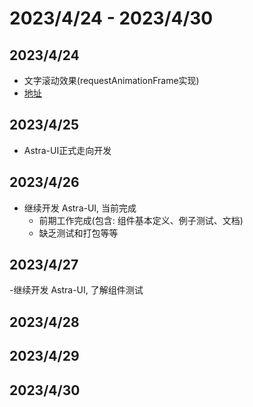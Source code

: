 # 2023/4/24 -  2023/4/30


## 2023/4/24
- 文字滚动效果(requestAnimationFrame实现) 
- [地址](https://github.com/iygxv/scroll-text)
## 2023/4/25
- Astra-UI正式走向开发
## 2023/4/26
- 继续开发 Astra-UI, 当前完成
  - 前期工作完成(包含: 组件基本定义、例子测试、文档)
  - 缺乏测试和打包等等
## 2023/4/27
-继续开发 Astra-UI, 了解组件测试
## 2023/4/28
## 2023/4/29
## 2023/4/30